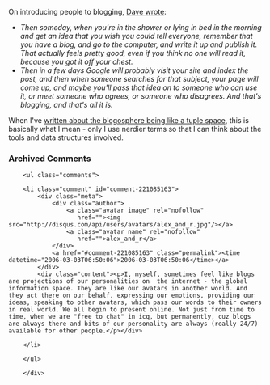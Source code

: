  <p>On introducing people to blogging, <a href="http://www.scripting.com/2006/02/24.html#bloggingForNewbies">Dave wrote</a>:</p>
     <ul>
     <li>
     <span><i>Then someday, when you're in the shower or lying in bed in the morning and get an idea that you wish you could tell everyone, remember that you have a blog, and go to the computer, and write it up and publish it. That actually feels pretty good, even if you think no one will read it, because you got it off your chest.</i></span>
     </li>
     <li>
     <span><i>Then in a few days Google will probably visit your site and index the post, and then when someone searches for that subject, your page will come up, and maybe you'll pass that idea on to someone who can use it, or meet someone who agrees, or someone who disagrees. And that's blogging, and that's all it is.</i></span>
     </li>
     </ul>
 <p>When I've <a href="http://decafbad.com/blog/index.php?s=tuple">written about the blogosphere being like a tuple space</a>, this is basically what I mean - only I use nerdier terms so that I can think about the tools and data structures involved.</p>

<div id="comments" class="comments archived-comments">
            <h3>Archived Comments</h3>
            
        <ul class="comments">
            
        <li class="comment" id="comment-221085163">
            <div class="meta">
                <div class="author">
                    <a class="avatar image" rel="nofollow" 
                       href=""><img src="http://disqus.com/api/users/avatars/alex_and_r.jpg"/></a>
                    <a class="avatar name" rel="nofollow" 
                       href="">alex_and_r</a>
                </div>
                <a href="#comment-221085163" class="permalink"><time datetime="2006-03-03T06:50:06">2006-03-03T06:50:06</time></a>
            </div>
            <div class="content"><p>I, myself, sometimes feel like blogs are projections of our personalities on  the internet - the global information space. They are like our avatars in another world. And they act there on our behalf, expressing our emotions, providing our ideas, speaking to other avatars, which pass our words to their owners in real world. We all begin to present online. Not just from time to time, when we are "free to chat" in icq, but permanently, cuz blogs are always there and bits of our personality are always (really 24/7) available for other people.</p></div>
            
        </li>
    
        </ul>
    
        </div>
    